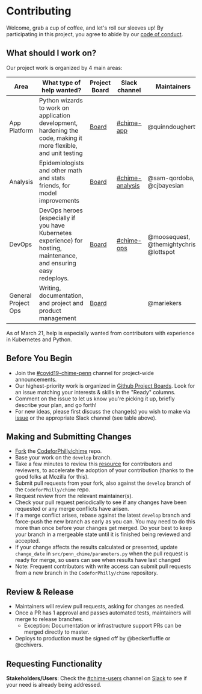 # Contributing

Welcome, grab a cup of coffee, and let's roll our sleeves up! By participating in this project, you agree to abide by our [code of conduct](CODE_OF_CONDUCT.md).

## What should I work on?

Our project work is organized by 4 main areas:

| Area        | What type of help wanted? | Project Board                                         | Slack channel           | Maintainers |
| --- | --- | --- | --- | --- |
| App Platform        | Python wizards to work on application development, hardening the code, making it more flexible, and unit testing | [Board](https://github.com/CodeForPhilly/chime/projects/3) | [#chime-app](https://codeforphilly.org/chat?channel=chime-app) | @quinndougherty                      |
| Analysis            | Epidemiologists and other math and stats friends, for model improvements | [Board](https://github.com/CodeForPhilly/chime/projects/5) | [#chime-analysis](https://codeforphilly.org/chat?channel=chime-analysis) | @sam-qordoba, @cjbayesian                   |
| DevOps              | DevOps heroes (especially if you have Kubernetes experience) for hosting, maintenance, and ensuring easy redeploys. | [Board](https://github.com/CodeForPhilly/chime/projects/2) | [#chime-ops](https://codeforphilly.org/chat?channel=chime-ops) | @moosequest, @themightychris, @lottspot |
| General Project Ops | Writing, documentation, and project and product management | [Board](https://github.com/CodeForPhilly/chime/projects/6) |  | @mariekers                           |

As of March 21, help is especially wanted from contributors with experience in Kubernetes and Python.

## Before You Begin

- Join the [#covid19-chime-penn](https://codeforphilly.org/chat?channel=covid19-chime-penn) channel for project-wide announcements.
- Our highest-priority work is organized in [Github Project Boards](https://github.com/CodeForPhilly/chime/projects). Look for an issue matching your interests & skills in the "Ready" columns.
- Comment on the issue to let us know you're picking it up, briefly describe your plan, and go forth!
- For new ideas, please first discuss the change(s) you wish to make via [issue](https://github.com/codeforphilly/chime/issues) or the appropriate Slack channel (see table above).

## Making and Submitting Changes

- [Fork](https://help.github.com/en/github/getting-started-with-github/fork-a-repo) the [CodeforPhilly/chime](https://github.com/CodeForPhilly/chime) repo.
- Base your work on the `develop` branch.
- Take a few minutes to review this [resource](https://developer.mozilla.org/en-US/docs/Mozilla/Developer_guide/Reviewer_Checklist) for contributors and reviewers, to accelerate the adoption of your contribution (thanks to the good folks at Mozilla for this).
- Submit pull requests from your fork, also against the `develop` branch of the `CodeforPhilly/chime` repo.
- Request review from the relevant maintainer(s).
- Check your pull request periodically to see if any changes have been requested or any merge conflicts have arisen.
- If a merge conflict arises, rebase against the latest `develop` branch and force-push the new branch as early as you can. You may need to do this more than once before your changes get merged. Do your best to keep your branch in a mergeable state until it is finished being reviewed and accepted.
- If your change affects the results calculated or presented, update `change_date` in `src/penn_chime/parameters.py` when the pull request is ready for merge, so users can see when results have last changed
- Note: Frequent contributors with write access can submit pull requests from a new branch in the `CodeforPhilly/chime` repository.

## Review & Release

<!-- Currently establishing & clarifying the release process, this is just a skeleton. -->

- Maintainers will review pull requests, asking for changes as needed.
- Once a PR has 1 approval and passes automated tests, maintainers will merge to release branches.
  - Exception: Documentation or infrastructure support PRs can be merged directly to master.
- Deploys to production must be signed off by @beckerfluffle or @cchivers.

## Requesting Functionality

**Stakeholders/Users**: Check the [#chime-users](https://codeforphilly.org/chat/chime-users) channel on [Slack](https://codeforphilly.org/chat) to see if your need is already being addressed.
